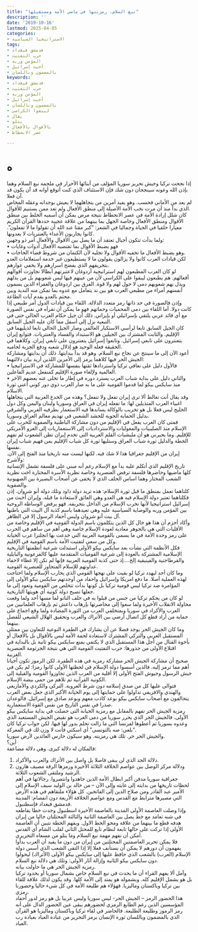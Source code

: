 ```yaml
---
title: "نبع السلام، رمزيتها في ماضي الأمة ومستقبلها"
description: ''
date: '2019-10-16'
lastmod: 2025-04-05
categories:
- الاستراتيجيا السياسية
tags:
- فدمشق فبغداد
- حرب التفتيت
- المؤمن وربه
- أخبث إسرائيل
- بالمضمون وباللسان
keywords:
- فدمشق فبغداد
- حرب التفتيت
- المؤمن وربه
- أخبث إسرائيل
- بالمضمون وباللسان
- ليبقوا الكراسي
- يقال
- يتلو
- بالأقوال بالأفعال
- عصر الانحطاط

---
```

# **ه**

إذا نجحت تركيا وجيش تحرير سوريا المؤلف من أبنائها الأحرار في ملحمة نبع السلام وهما بإذن الله وعونه سينجحان دون شك فإن الاستئناف الذي كنت أتوقع أوانه قد آن يكون قد آن فعلا.  
لم يعد من الأماني فحسب. وهو يفيد أمرين من يتجاهلهما لا يعيش بوجدانه وعقله المخاض الذي بدأ منذ أن مرت نخب الأمة الأصيلة إلى منطق الأفعال ولم تعد ممن يستنيم للأقوال.  
كان شلل إرادة الأمة في عصر الانحطاط نتيجة مرض يمكن أن أسميه الخلط بين منطق الأقوال ومنطق الأفعال وخاصة الجهل بما بينهما من علاقة عجيبة حددها القرآن الكريم معيارا خلقيا في الحياة وجماليا في الشعر: “كبر مقتا عند الله أن تقولوا ما لا تفعلون”. كانوا يحاربون الأعداء بالعنتريات لا يعدونها.  
ولما بدأت تتكون أجيال تعتقد أن ما يصل بين الأقوال والأفعال أمر ذو وجهين:  
• فهو يضبط الأقوال بما تقتضيه الأفعال أدوات وغايات  
• وهو يضبط الأفعال ما تخفيه الأقوال ولا تجليه لأن الكتمان من شروط قضاء الحاجات.  
لكن قيادات العرب كانوا ولا يزالون يقولون ما لا يستطيعون غير خدمة استعلامات العدو بتخريفهم الذي يفضح اسرارهم ولا يخفي عوارهم.  
لو كان العرب المطبعون لهم استراتيجية أردوغان لاعتبرتهم أبطالا تجاوزت أقوالهم أفعالهم. هم يطبعون ليبقوا على الكراسي لأن من عينهم فيها ليس شعوبهم بل من يذلهم ويذل بهم شعوبهم دمى لا حول لهم ولا قوة. الفرق بين اردوغان والغفراء الذين يسمون أنفسهم أمراء من مطبعي العرب هو بين ند يتعامل مع عدوه بما تمكن منه الندية وبين محتم بالعدو يقدم آيات الطاعة.  
وإذن فالصورة في حد ذاتها رمز متعدد الدلالة. اللقاء بين قيادات الدول أمر طبيعي إذا كانت دولا. أما اللقاء بين دمى المحميات وحماتهم فهو ما يمكن أن تقرأه في نفس الصورة مع أي قائد عربي يلتقي بإسرائيلي أو بإيراني. ذلك أن جيل حكام العرب الحالي حتى في التبعية نزل إلى أسفل مما كان عليه الجيل السابق.  
كان الجيل السابق تابعا لرأسي الاستكبار العالمي وصار الجيل الحالي تابعا لذيليهما في الإقليم. والثابت المشترك بين الجيلين هو الاستبداد والفساد والعنتريات. فتوابع إيران يتعنترون على تابعي إسرائيل. وتابعوا إسرائيل يتعنترون على تابعي إيران. وكلاهما في الحقيقة فعله الوحيد هو إذلال شعبه ودفع الجزية لحاميه.  
أعود الآن إلى ما سينتج عن نجاح نبع السلام. وهو قد بدأ ببدايتها. ذلك أن بدايتها ومشاركة الجيش الحر فيها كلاهما يرمز إلى الأمرين اللذين أريد بيان دلالتهما:  
• فالأول دليل على تعافي تركيا واستردادها ثقتها بنفسها للمشاركة في الاستراتيجيا العالمية ولإلغاء صورة الإقليم كمنفعل عديم الفاعلين.  
• والثاني دليل على بداية شباب العرب يسترد دوره في إطار ما تخلى عنه بعضهم الآخر منذ سايكس بيكو لما قدموا القومية على ما به صار العرب ذوي دور كوني أعني ثورة الاسلام.  
وقد يقال أنت تغالط ألا ترى إيران تفعل ولا تنفعل؟ وهذه من الخدع الغربية التي يتجاهلها اغبياء العرب المتذيلين لها: ما تفعله إيران في العراق وسوريا ولبنان واليمن وكل دول الخليج ليس فعلا بل هو تخريب بالوكالة يساندها فيه الاستعمار بطرفيه الغربي والشرقي بدليل الحماية الجوية للحشد الشعبي في تهديم معالم العراق وسوريا.  
فمتى كان الغرب يفعل في الإقليم من دون مشاركة الباطنية والصفوية للحرب على الإسلام منذ الصليبيات والمغوليات والاسترداديات إلى الاستعماريات إلى الغزو الأمريكي للإقليم. وما يحيرني هو أن مليشيات القلم العربية التي تخدم إيران تظن الشعوب لم تفهم الخطة والدليل ثورة شباب العراق وستليها ثورة كل شباب الإقليم بمن فهيم شباب إيران نفسها.  
إيران من الإقليم جغرافيا هذا لا شك فيه. لكنها ليست منه تاريخيا منذ الفتح إلى الآن. ولأشرح:  
تاريخ الإقليم الذي أتكلم عليه بدأ مع الإسلام رغم أنه مبني على فلسفة تشمل الإنسانية كلها ماضيها وحاضرها فلسفة ترفض العنصرية وخاصة نظرية الأسرة المختارة اخت نظرية الشعب المختار وهما اساس الحلف الذي لا يخفى عن أصحاب البصيرة بين الصهيونية والصفوية.  
كلتاهما تعمل بمنطق ما قبل ثورة الإسلام: هذه تريد دولة داود وتلك دولة أنو شروان. إذن فكلتاهما تعتبر دولة الإسلام فيه هي العدو وهي العائق لاستعادة ما قبله. وإيران أخبث من إسرائيل استراتيجيا لأنها تخرب الإسلام من الداخل بتحريفه. فهو يرفض الوساطة الروحية بين المؤمن وربه والوصاية السياسية عليه وهي تعيدهما باسم كذبة آل البيت التي باطنها آل بيت أنو شروان وليس أحفاد الرسول إلا في الظاهر.  
وأكاد أجزم أن هذا هو حال كل الذين يتكلمون باسم الدولة القومية في الإقليم وخاصة من الأقليات التي هي بالجوهر معادية لعودة الإسلام خاصة وهي أهم من ساهم في الحرب على رمز وحدة الأمة في ما يسمى بالقومية العربية التي خدعت بها انجلترا عرب الخيانة وكل من سعى لتفتيت الأمة باسم القومية في الإقليم.  
فكل الأنظمة التي نشأت بعد سايكس بيكو الأولى استبدلت شرعية أنظمتها التاريخية الإسلامية المشتركة بالعودة إلى شرعية القوميات المتقدمة عليها كالفرعونية والبابلية والقرطاجنية والفينيقية إلخ….إذ حتى كذبة القومية العربية فإنها لم تكن إلا غطاء لاخفاء عداوتهم للإسلام المتجاوز للعنصرية القومية.  
وما كان أحد ليهدد تركيا لو بقيت على نهجها القومي الذي يحارب الإسلام ولما احتاجت لهذه العملية أصلا. ما دفع امريكا وإسرائيل واحفاد من أوجدتهم سايكس بيكو الأولى إلى المؤامرة ضد تركيا ليس قومية تركيا بل كونها بدأت تتخلص من القومية وتعود إلى ما جعلها تصبح دولة كونية أي هويتها التاريخية.  
لو كان من يحكم تركيا من جنس من قبلوا به في حلف الناتو لما مسها أحد ولما وقعت محاولة الانقلاب الأخيرة ولما سعوا إلى محاصرتها بإرهاب داعش ثم بإرهاب العلمانيين من العرب والأكراد في سوريا وبمتخلفي العرب من الثورة المضادة ولما وقع اجماع على حماية من أراد قطع كل اتصال أرضي بين الأتراك والعرب وتحقيق الهلال الشيعي للفصل بينهما.  
وما كان الجيش الحر يوجد فضلا عن أن يشارك في الطفرة النوعية للتعاون بين ممثلي المستقبل العربي والتركي المشترك لاستعادة لحمة الأمة ليس بالأقوال بل بالأفعال أو بأخوة القتال من أجل هذا المستقبل الذي لا يكتفي بمنع سايكس بيكو ثانية بل بالبداية في اقتلاع الأولى من جذورها: حرب التفتيت القومية التي هي نتيجة الجرثومة العنصرية الغربية.  
صحيح أن مشاركة الجيش الحر مشاركة رمزية في هذه الطفرة. لكن الرموز تكون أحيانا أهم مما ترمز إليه. فالذين أسسوا دولة الإسلام في لحظتها الأولى كانوا رمزا: لم يكن في جيش الرسول وجيوش الفتح الأولى إلا أقلية من العرب الذين تجاوزوا القومية والقبلية إلى الكونية القرآنية ثم تلاهم من حمى بيضة الإسلام.  
فتوالى عليها كل من صدق إسلامه دون شرط العروبة. التركي والكردي والأمازيغي والهندي والافريقي تداولوا على حمايتها إلى يوم الخيانة الأكبر الذي جعل بعض العرب يتحالفون مع أصحاب سايكس بيكو بوعد كاذب معهم وبوعد صادق مع إسرائيل. فالوعدان صدرا في نفس التاريخ من نفس القوة الاستعمارية.  
رمزية الجيش الحر تفهم بالمقابل مع رمزية الخيانة التي حصلت في بداية سايكس بيكو الأولى. فالجيش الحر الذي يحرر سوريا من دمى الغرب هو نقيض الجيش المستعبد الذي وعدوه بسوريا ثم أعطوها لفرنسا التي ما زالت تحلم بدور لها فيها. لكن جواب تركيا كان “بلعي: صه بالتونسي” أي اسكتي فأنت لا وزن لك في المعركة.  
والجيش الحر حر. تلك هي رمزيته. وهو سيكون حارس العائدين لأرض سوريا.  
أين؟  
فالمكان له دلالة كبرى. وهي دلالة مضاعفة:  
1. دلالة الحد الذي لن يبقى فاصلا بل واصل بين الأتراك والعرب والأكراد.  
2. ودلالة مركز الوصل بين عواصم الخلافة الثلاثة الأخيرة ورمزها الرقة مصيف هارون الرشيد وملتقى الشعوب الثلاثة.  
جغرافية سوريا مدفن أكبر ابطال الأمة الذين جاهدوا وانتصروا. رجالاتها في أهم لحظات تاريخها من بدايته إلى غايته وإلى الآن – من خالد بن الوليد سيف الإسلام إلى الأمير عبد القادر ومن صلاح الدين إلى الفاتحين. كل هؤلاء ملتقاهم في هذه الأرض التي مصيرها مترابط مع القدس ومع عواصم الخلافة الأربعة دون انفصام: المدينة فدمشق فبغداد فإسطنبول.  
وإذا وصلت العاصمة الأولى المدينة بالعاصمة الأخيرة اسطنبول وجدت خطا يقاطعه في شبه تعامد مع خط يصل بين العاصمة الثانية والثالثة المحتلتان حاليا من إيران هدفه قطع ما بينهما من علاقة ومحو الخط الاول. وبفهم الخطة نتبين أن العاصمة الأولى إذا تركت على حالها تابعة لنظام تابع للمحتل الثاني لقلب الشام أي القدس أمكن أن نفهم مهمة نبع السلام وما يتلو من مسعاه التحريري.  
فلا يمكن تحرير العاصمتين المحتلتين من إيران من دون ما يفيد أن العرب بدأوا يفهمون أن دورهم لا يمكن أن يستأنف فعلا إلا إذا التقى الشعب الذي أسس دولة الإسلام (العرب) بالشعب الذي حافظ عليها إلى سايكس بيكو الأولى (الأتراك) ليحولوا دون سايكس بيكو الثانية وإزالة آثار الأولى: وتلك هي دلالة نبع السلام.  
رمزية الجيش الحر هي ما حاولت بيانه.  
وآمل ألا يفهم القراء أن ما يحدث في نبع السلام خاص بشمال سوريا أو بحدود تركيا بل هو يشمل الإقليم كله. وبشموله هو يمتد إلى الأمة كلها. وقد يكون لذلك علاقة للقاء بين تركيا وباكستان وماليزيا. فهؤلاء هم طليعة الأمة في كل شيء حاليا وحضورنا رمزي.  
هذا الحضور الرمز – الجيش الحر- ليس سوريا وليس عربيا بل هو رمز لدور أحفاد المؤسسين الذين رغم الطابع الرمزي لحضورهم يبقى عين الحضور الدال على أنه رمز الرموز وطليعة الطليعة. فالحاضر في لقاء تركيا وباكستان وماليزيا هو القرآن الذي بالمضمون وباللسان ثورة الإنسان برمز التحرير من عبادة العباد بعبادة رب العباد.

###
